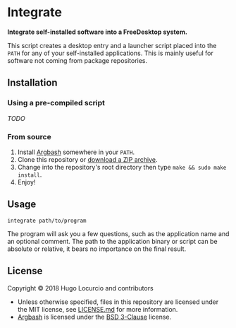 # Integrate

**Integrate self-installed software into a FreeDesktop system.**

This script creates a desktop entry and a launcher script placed into the `PATH`
for any of your self-installed applications. This is mainly useful for software
not coming from package repositories.

## Installation

### Using a pre-compiled script

*TODO*

### From source

1. Install [Argbash](https://argbash.io/) somewhere in your `PATH`.
2. Clone this repository or [download a ZIP archive](https://github.com/Calinou/integrate/archive/master.zip).
3. Change into the repository's root directory then type `make && sudo make install`.
4. Enjoy!

## Usage

```
integrate path/to/program
```

The program will ask you a few questions, such as the application name and an
optional comment. The path to the application binary or script can be absolute
or relative, it bears no importance on the final result.

## License

Copyright © 2018 Hugo Locurcio and contributors

- Unless otherwise specified, files in this repository are licensed under the
  MIT license, see [LICENSE.md](LICENSE.md) for more information.
- [Argbash](https://argbash.io/) is licensed under the
  [BSD 3-Clause](https://github.com/matejak/argbash/blob/master/LICENSE) license.

